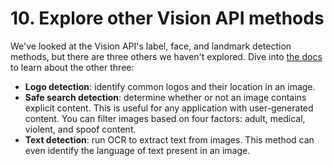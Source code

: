 # 10. Explore other Vision API methods

We've looked at the Vision API's label, face, and landmark detection methods, but there are three others we haven't explored. Dive into [the docs](https://cloud.google.com/vision/reference/rest/v1/images/annotate#Feature) to learn about the other three:

*   **Logo detection**: identify common logos and their location in an image.
*   **Safe search detection**: determine whether or not an image contains explicit content. This is useful for any application with user-generated content. You can filter images based on four factors: adult, medical, violent, and spoof content.
*   **Text detection**: run OCR to extract text from images. This method can even identify the language of text present in an image.